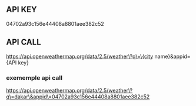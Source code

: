 ## API KEY
04702a93c156e44408a8801aee382c52
## API CALL
https://api.openweathermap.org/data/2.5/weather\?q\=\{city name}&appid={API key}
### exememple api call
https://api.openweathermap.org/data/2.5/weather\?q\=dakar\&appid\=04702a93c156e44408a8801aee382c52
